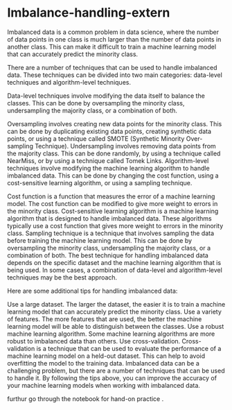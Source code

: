 # Imbalance-handling-extern
Imbalanced data is a common problem in data science, where the number of data points in one class is much larger than the number of data points in another class. This can make it difficult to train a machine learning model that can accurately predict the minority class.

There are a number of techniques that can be used to handle imbalanced data. These techniques can be divided into two main categories: data-level techniques and algorithm-level techniques.

Data-level techniques involve modifying the data itself to balance the classes. This can be done by oversampling the minority class, undersampling the majority class, or a combination of both.

Oversampling involves creating new data points for the minority class. This can be done by duplicating existing data points, creating synthetic data points, or using a technique called SMOTE (Synthetic Minority Over-sampling Technique).
Undersampling involves removing data points from the majority class. This can be done randomly, by using a technique called NearMiss, or by using a technique called Tomek Links.
Algorithm-level techniques involve modifying the machine learning algorithm to handle imbalanced data. This can be done by changing the cost function, using a cost-sensitive learning algorithm, or using a sampling technique.

Cost function is a function that measures the error of a machine learning model. The cost function can be modified to give more weight to errors in the minority class.
Cost-sensitive learning algorithm is a machine learning algorithm that is designed to handle imbalanced data. These algorithms typically use a cost function that gives more weight to errors in the minority class.
Sampling technique is a technique that involves sampling the data before training the machine learning model. This can be done by oversampling the minority class, undersampling the majority class, or a combination of both.
The best technique for handling imbalanced data depends on the specific dataset and the machine learning algorithm that is being used. In some cases, a combination of data-level and algorithm-level techniques may be the best approach.

Here are some additional tips for handling imbalanced data:

Use a large dataset. The larger the dataset, the easier it is to train a machine learning model that can accurately predict the minority class.
Use a variety of features. The more features that are used, the better the machine learning model will be able to distinguish between the classes.
Use a robust machine learning algorithm. Some machine learning algorithms are more robust to imbalanced data than others.
Use cross-validation. Cross-validation is a technique that can be used to evaluate the performance of a machine learning model on a held-out dataset. This can help to avoid overfitting the model to the training data.
Imbalanced data can be a challenging problem, but there are a number of techniques that can be used to handle it. By following the tips above, you can improve the accuracy of your machine learning models when working with imbalanced data.

furthur go through the notebook for hand-on practice . 
